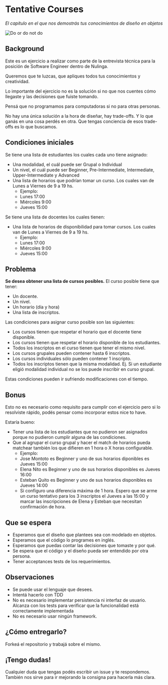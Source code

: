 # Tentative Courses

*El capítulo en el que nos demostrás tus conocimientos de diseño en objetos*

![Do or do not do](https://media.giphy.com/media/26FmQ6EOvLxp6cWyY/giphy.gif)

## Background

Este es un ejercicio a realizar como parte de la entrevista técnica para la posición de Software Engineer dentro de Nulinga. 

Queremos que te luzcas, que apliques todos tus conocimientos y creatividad. 

Lo importante del ejercicio no es la solución si no que nos cuentes cómo llegaste y las decisiones que fuiste tomando. 

Pensá que no programamos para computadoras si no para otras personas.

No hay una única solución a la hora de diseñar, hay trade-offs. Y lo que ganás en una cosa perdés en otra. Que tengas conciencia de esos trade-offs es lo que buscamos. 

## Condiciones iniciales
Se tiene una lista de estudiantes los cuales cada uno tiene asignado:

* Una modalidad, el cuál puede ser Grupal o Individual
* Un nivel, el cuál puede ser Beginner, Pre-Intermediate, Intermediate, Upper-Intermediate y Advanced
* Una lista de horarios que podrían tomar un curso. Los cuales van de Lunes a Viernes de 9 a 19 hs. 
  * Ejemplo: 
  * Lunes 17:00
  * Miércoles 9:00
  * Jueves 15:00

Se tiene una lista de docentes los cuales tienen: 

* Una lista de horarios de disponibilidad para tomar cursos. Los cuales van de Lunes a Viernes de 9 a 19 hs. 
  * Ejemplo: 
  * Lunes 17:00
  * Miércoles 9:00
  * Jueves 15:00

## Problema

**Se desea obtener una lista de cursos posibles.**
El curso posible tiene que tener: 
  
* Un docente.
* Un nivel. 
* Un horario (día y hora)
* Una lista de inscriptos.

Las condiciones para asignar curso posible son las siguientes: 

* Los cursos tienen que respetar el horario que el docente tiene disponible.
* Los cursos tienen que respetar el horario disponible de los estudiantes.
* Todos los inscriptos en el curso tienen que tener el mismo nivel.
* Los cursos grupales pueden contener hasta 6 inscriptos. 
* Los cursos individuales sólo pueden contener 1 inscripto.
* Todos los inscriptos tienen que la misma modalidad. Ej. Si un estudiante eligió modalidad individual no se los puede inscribir en curso grupal.

Estas condiciones pueden ir sufriendo modificaciones con el tiempo. 

## Bonus

Esto no es necesario como requisito para cumplir con el ejercicio pero si lo resolviste rápido, podés pensar como incorporar estos nice to have.

Estaría bueno:

* Tener una lista de los estudiantes que no pudieron ser asignados porque no pudieron cumplir alguna de las condiciones.
* Que al agrupar el curso grupal y hacer el match de horarios pueda matchear también los que difieren en 1 hora o X horas configurable.
  * Ejemplo:
  * Jose Montoto es Beginner y uno de sus horarios diponibles es Jueves 15:00
  * Elena Nito es Beginner y uno de sus horarios disponibles es Jueves 16:00
  * Esteban Quito es Beginner y uno de sus horarios disponibles es Jueves 14:00 
  * Si configuro una diferencia máxima de 1 hora. Espero que se arme un curso tentativo para los 3 inscriptos el Jueves a las 15:00 y marcar las inscripciones de Elena y Esteban que necesitan confirmación de hora.


## Que se espera

* Esperamos que el diseño que plantees sea con modelado en objetos.
* Esperamos que el código lo programes en inglés. 
* Esperamos que puedas contar las decisiones que tomaste y por qué.
* Se espera que el código y el diseño pueda ser entendido por otra persona.
* Tener acceptances tests de los requerimientos. 

## Observaciones

* Se puede usar el lenguaje que desees.
* Intentá hacerlo con TDD
* No es necesario implementar persistencia ni interfaz de usuario. Alcanza con los tests para verificar que la funcionalidad está correctamente implementada
* No es necesario usar ningún framework. 

## ¿Cómo entregarlo?

Forkeá el repositorio y trabajá sobre el mismo. 

## ¡Tengo dudas!

Cualquier duda que tengas podés escribir un issue y te respondemos. También nos sirve para ir mejorando la consigna para hacerla más clara. 

